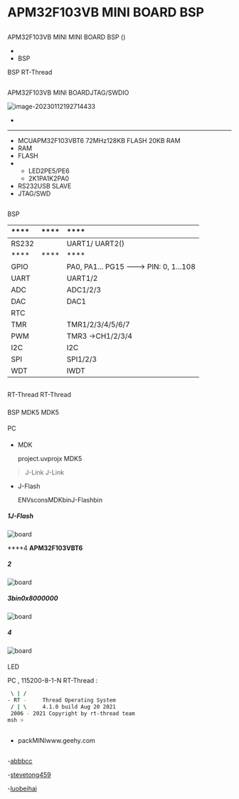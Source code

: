 # APM32F103VB MINI BOARD BSP 

## 

 APM32F103VB MINI MINI BOARD BSP () 



- 
- BSP 

 BSP RT-Thread 

## 

APM32F103VB MINI BOARDJTAG/SWDIO

![image-20230112192714433](figures/APM32F103VB-MINI.png)

- [ ](https://www.geehy.com/support/apm32?id=192)


 **** 

- MCUAPM32F103VBT6 72MHz128KB FLASH 20KB RAM
-  RAM
-  FLASH
- 
  - LED2PE5/PE6
  - 2K1PA1K2PA0
- RS232USB SLAVE
-  JTAG/SWD

## 

 BSP 

| **** | **** | ****                             |
| :----------- | :----------: | :------------------------------------ |
| RS232  |          |  UART1/ UART2()       |
| **** | **** | ****                             |
| GPIO         |          | PA0, PA1... PG15 ---> PIN: 0, 1...108 |
| UART         |          | UART1/2                               |
| ADC          |          | ADC1/2/3                              |
| DAC          |          | DAC1                                  |
| RTC          |          |             |
| TMR          |          | TMR1/2/3/4/5/6/7                    |
| PWM          |          | TMR3 ->CH1/2/3/4                      |
| I2C          |          | I2C                               |
| SPI          |          | SPI1/2/3                              |
| WDT          |          | IWDT                                  |

## 

 RT-Thread  RT-Thread  


### 

 BSP MDK5  MDK5 

#### 

 PC

#### 
- MDK

    project.uvprojx  MDK5 

>  J-Link  J-Link 

- J-Flash

  ENVsconsMDKbinJ-Flashbin

##### 1J-Flash

![board](figures/JFlash_Leader_01.png)

****4 **APM32F103VBT6** 

##### 2

![board](figures/JFlash_Leader_02.png)
##### 3bin0x8000000
![board](figures/JFlash_Leader_03.png)
##### 4
![board](figures/JFlash_Leader_04.png)

#### 

LED 

 PC , 115200-8-1-N RT-Thread :

```bash
 \ | /
- RT -     Thread Operating System
 / | \     4.1.0 build Aug 20 2021
 2006 - 2021 Copyright by rt-thread team
msh >
```
## 

- packMINIwww.geehy.com

## 

-[abbbcc ](https://gitee.com/abbbcc)

-[stevetong459 ](https://github.com/stevetong459)

-[luobeihai](https://github.com/luobeihai)